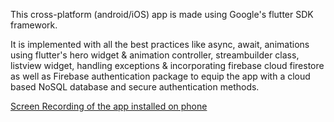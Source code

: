 This cross-platform (android/iOS) app is made using Google's flutter SDK framework.


It is implemented with all the best practices like async, await, animations using flutter's hero widget & animation controller, streambuilder class, listview widget, handling exceptions & incorporating firebase cloud firestore as well as Firebase authentication package to equip the app with a cloud based NoSQL database and secure authentication methods.


[Screen Recording of the app installed on phone](https://drive.google.com/file/d/1Sh3QCPNGBSzxIIZUsxWId3twrDOvh5JR/view?usp=sharing)

